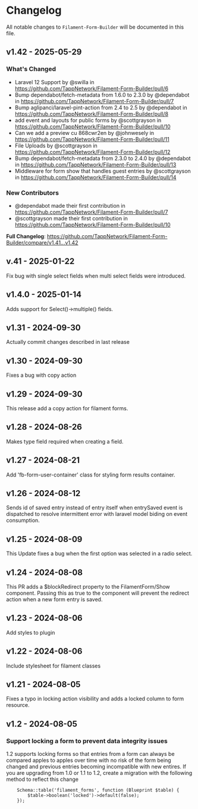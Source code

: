 # Changelog

All notable changes to `Filament-Form-Builder` will be documented in this file.

## v1.42 - 2025-05-29

### What's Changed

* Laravel 12 Support by @swilla in https://github.com/TappNetwork/Filament-Form-Builder/pull/6
* Bump dependabot/fetch-metadata from 1.6.0 to 2.3.0 by @dependabot in https://github.com/TappNetwork/Filament-Form-Builder/pull/7
* Bump aglipanci/laravel-pint-action from 2.4 to 2.5 by @dependabot in https://github.com/TappNetwork/Filament-Form-Builder/pull/8
* add event and layouts for public forms by @scottgrayson in https://github.com/TappNetwork/Filament-Form-Builder/pull/10
* Can we add a preview cu 868cwr2en by @johnwesely in https://github.com/TappNetwork/Filament-Form-Builder/pull/11
* File Uploads by @scottgrayson in https://github.com/TappNetwork/Filament-Form-Builder/pull/12
* Bump dependabot/fetch-metadata from 2.3.0 to 2.4.0 by @dependabot in https://github.com/TappNetwork/Filament-Form-Builder/pull/13
* Middleware for form show that handles guest entries by @scottgrayson in https://github.com/TappNetwork/Filament-Form-Builder/pull/14

### New Contributors

* @dependabot made their first contribution in https://github.com/TappNetwork/Filament-Form-Builder/pull/7
* @scottgrayson made their first contribution in https://github.com/TappNetwork/Filament-Form-Builder/pull/10

**Full Changelog**: https://github.com/TappNetwork/Filament-Form-Builder/compare/v1.41...v1.42

## v.41 - 2025-01-22

Fix bug with single select fields when multi select fields were introduced.

## v1.4.0 - 2025-01-14

Adds support for Select()->multiple() fields.

## v1.31 - 2024-09-30

Actually commit changes described in last release

## v1.30 - 2024-09-30

Fixes a bug with copy action

## v1.29 - 2024-09-30

This release add a copy action for filament forms.

## v1.28 - 2024-08-26

Makes type field required when creating a field.

## v1.27 - 2024-08-21

Add 'fb-form-user-container' class for styling form results container.

## v1.26 - 2024-08-12

Sends id of saved entry instead of entry itself when entrySaved event is dispatched to resolve intermittent error with laravel model biding on event consumption.

## v1.25 - 2024-08-09

This Update fixes a bug when the first option was selected in a radio select.

## v1.24 - 2024-08-08

This PR adds a $blockRedirect property to the FilamentForm/Show component. Passing this as true to the component will prevent the redirect action when a new form entry is saved.

## v1.23 - 2024-08-06

Add styles to plugin

## v1.22 - 2024-08-06

Include stylesheet for filament classes

## v1.21 - 2024-08-05

Fixes a typo in locking action visibility and adds a locked column to form resource.

## v1.2 - 2024-08-05

### Support locking a form to prevent data integrity issues

1.2 supports locking forms so that entries from a form can always be compared apples to apples over time with no risk of the form being changed and previous entries becoming incompatible with new entires. If you are upgrading from 1.0 or 1.1 to 1.2, create a migration with the following method to reflect this change

```
    Schema::table('filament_forms', function (Blueprint $table) {
        $table->boolean('locked')->default(false);
    });















```